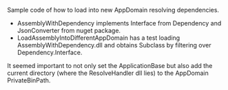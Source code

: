Sample code of how to load into new AppDomain resolving dependencies.

- AssemblyWithDependency implements Interface from Dependency and JsonConverter from nuget package.
- LoadAssemblyIntoDifferentAppDomain has a test loading AssemblyWithDependency.dll and obtains Subclass by filtering over Dependency.Interface.

It seemed important to not only set the ApplicationBase but also add the current directory (where the ResolveHandler dll lies) to the AppDomain PrivateBinPath.
